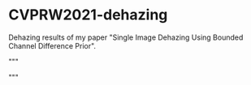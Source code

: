 # CVPRW2021-dehazing

Dehazing results of my paper "Single Image Dehazing Using Bounded Channel Difference Prior".

"""

"""
